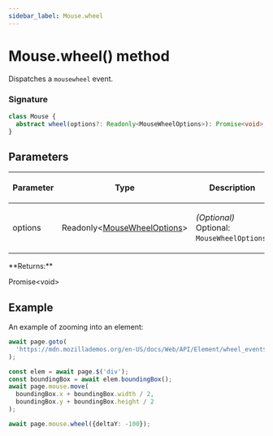 ```yaml
---
sidebar_label: Mouse.wheel
---
```


# Mouse.wheel() method

Dispatches a `mousewheel` event.

### Signature

```typescript
class Mouse {
  abstract wheel(options?: Readonly<MouseWheelOptions>): Promise<void>;
}
```

## Parameters

<table><thead><tr><th>

Parameter

</th><th>

Type

</th><th>

Description

</th></tr></thead>
<tbody><tr><td>

options

</td><td>

Readonly&lt;[MouseWheelOptions](./puppeteer.mousewheeloptions.md)&gt;

</td><td>

_(Optional)_ Optional: `MouseWheelOptions`.

</td></tr>
</tbody></table>
**Returns:**

Promise&lt;void&gt;

## Example

An example of zooming into an element:

```ts
await page.goto(
  'https://mdn.mozillademos.org/en-US/docs/Web/API/Element/wheel_event$samples/Scaling_an_element_via_the_wheel?revision=1587366'
);

const elem = await page.$('div');
const boundingBox = await elem.boundingBox();
await page.mouse.move(
  boundingBox.x + boundingBox.width / 2,
  boundingBox.y + boundingBox.height / 2
);

await page.mouse.wheel({deltaY: -100});
```
